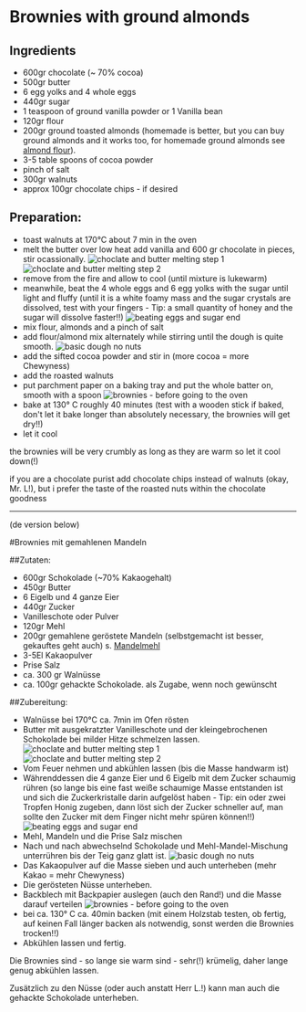 # Brownies with ground almonds
## Ingredients
- 600gr chocolate (~ 70% cocoa)
- 500gr butter
- 6 egg yolks and 4 whole eggs
- 440gr sugar
- 1 teaspoon of ground vanilla powder or 1 Vanilla bean
- 120gr flour
- 200gr ground toasted almonds (homemade is better, but you can buy ground almonds and it works too, for homemade ground almonds see [almond flour](Mandelmehl.md)).
- 3-5 table spoons of cocoa powder
- pinch of salt
- 300gr walnuts
- approx 100gr chocolate chips - if desired

## Preparation:

- toast walnuts at 170°C about 7 min in the oven
- melt the butter over low heat add vanilla and 600 gr chocolate in pieces, stir ocassionally. ![choclate and butter melting step 1](Brownies_w_Almonds/IMG_20160123_203652.jpg)
	![choclate and butter melting step 2](Brownies_w_Almonds/IMG_20160123_204712.jpg)
- remove from the fire and allow to cool (until mixture is lukewarm)
- meanwhile, beat the 4 whole eggs and 6 egg yolks with the sugar until light and fluffy
	(until it is a white foamy mass and the sugar crystals are dissolved, test with your fingers -
	Tip: a small quantity of honey and the sugar will dissolve faster!!)
	![beating eggs and sugar end](Brownies_w_Almonds/IMG_20160123_205417.jpg)
- mix flour, almonds and a pinch of salt
- add flour/almond mix alternately while stirring until the dough is quite smooth.
	![basic dough no nuts](Brownies_w_Almonds/IMG_20160123_210625.jpg)
- add the sifted cocoa powder and stir in (more cocoa = more Chewyness)
- add the roasted walnuts
- put parchment paper on a baking tray and put the whole batter on, smooth with a spoon
	![brownies - before going to the oven](Brownies_w_Almonds/IMG_20160123_211551.jpg)
- bake at 130° C roughly 40 minutes (test with a wooden stick if baked, don't let it bake longer 
	than absolutely necessary, the brownies will get dry!!)
- let it cool

the brownies will be very crumbly as long as they are warm so let it cool down(!)

if you are a chocolate purist add chocolate chips instead of walnuts (okay, Mr. L!), but i prefer the taste of the roasted nuts within the chocolate goodness


-----
(de version below)

#Brownies mit gemahlenen Mandeln

##Zutaten:
- 600gr Schokolade (~70% Kakaogehalt) 
- 450gr Butter 
- 6 Eigelb und 4 ganze Eier 
- 440gr Zucker 
- Vanilleschote oder Pulver 
- 120gr Mehl 
- 200gr gemahlene geröstete Mandeln (selbstgemacht ist besser,
  gekauftes geht auch) s. [Mandelmehl](Mandelmehl.md)
- 3-5El Kakaopulver 
- Prise Salz 
- ca. 300 gr Walnüsse
- ca. 100gr gehackte Schokolade. als Zugabe, wenn noch gewünscht

##Zubereitung:

- Walnüsse bei 170°C ca. 7min im Ofen rösten
- Butter mit ausgekratzter Vanilleschote und der kleingebrochenen Schokolade bei
	milder Hitze schmelzen lassen.  ![choclate and butter melting step 1](Brownies_w_Almonds/IMG_20160123_203652.jpg)
	![choclate and butter melting step 2](Brownies_w_Almonds/IMG_20160123_204712.jpg) 
- Vom Feuer nehmen und abkühlen lassen (bis die Masse handwarm ist)
- Währenddessen die 4 ganze Eier und 6 Eigelb mit dem Zucker schaumig rühren (so lange
   bis eine fast  weiße schaumige Masse entstanden ist und sich die Zuckerkristalle darin
   aufgelöst haben - Tip: ein oder zwei Tropfen Honig zugeben, dann löst sich der Zucker 
   schneller auf, man sollte den Zucker mit dem Finger nicht mehr spüren können!!)
	![beating eggs and sugar end](Brownies_w_Almonds/IMG_20160123_205417.jpg)
- Mehl, Mandeln und die Prise Salz mischen
- Nach und nach abwechselnd Schokolade und Mehl-Mandel-Mischung unterrühren bis der Teig
   ganz glatt ist. ![basic dough no nuts](Brownies_w_Almonds/IMG_20160123_210625.jpg)
- Das Kakaopulver auf die Masse sieben und auch unterheben (mehr Kakao = mehr Chewyness)
- Die gerösteten Nüsse unterheben. 
- Backblech mit Backpapier auslegen (auch den Rand!) und die Masse darauf verteilen
	![brownies - before going to the oven](Brownies_w_Almonds/IMG_20160123_211551.jpg)
- bei ca. 130° C ca. 40min backen (mit einem Holzstab testen, ob fertig, auf keinen Fall 
	länger backen als notwendig, sonst werden die Brownies trocken!!)
- Abkühlen lassen und fertig. 

Die Brownies sind - so lange sie warm sind - sehr(!) krümelig, daher lange genug abkühlen lassen.

Zusätzlich zu den Nüsse (oder auch anstatt Herr L.!) kann man auch die gehackte Schokolade unterheben.

